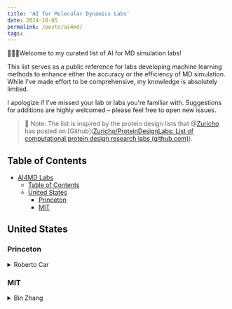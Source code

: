 ```yaml
---
title: 'AI for Molecular Dynamics Labs'
date: 2024-10-05
permalink: /posts/ai4md/
tags:
---
```



🤗🤗🤗Welcome to my curated list of AI for MD simulation labs! 

This list serves as a public reference for labs developing machine learning methods to enhance either the accuracy or the efficiency of MD simulation. While I've made effort to be comprehensive, my knowledge is absolutely limited. 

I apologize if I've missed your lab or labs you're familiar with. Suggestions for additions are highly welcomed – please feel free to open new issues.

> 📝 Note: The list is inspired by the protein design lists that @[Zuricho](https://github.com/Zuricho) has posted on [Github]([Zuricho/ProteinDesignLabs: List of computational protein design research labs (github.com)](https://github.com/Zuricho/ProteinDesignLabs/tree/main)).

## Table of Contents

* [AI4MD Labs](#AI-for-MD-labs)
  * [Table of Contents](#table-of-contents)
  * [United States](#united-states)
    * [Princeton](#Princeton)
    * [MIT](#mit)

## United States

### Princeton

<details>
<summary>Roberto Car</summary>
- Princeton Profile: [Link](https://chemistry.princeton.edu/faculty-research/faculty/roberto-car/)
  </details>

### MIT

<details>
<summary>Bin Zhang</summary>
- Lab website: [Link](https://zhanggroup.mit.edu/team.html)

<details>
<summary>Tommi S. Jaakkola</summary>
- Lab website: [Link](https://people.csail.mit.edu/tommi/people.html)

​		</details>
